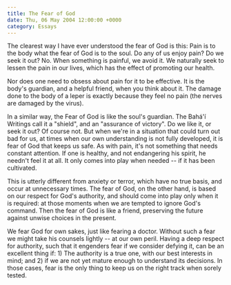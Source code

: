 ```yaml
---
title: The Fear of God
date: Thu, 06 May 2004 12:00:00 +0000
category: Essays
---
```


The clearest way I have ever understood the fear of God is this: Pain is
to the body what the fear of God is to the soul.  Do any of us enjoy
pain?  Do we seek it out?  No.  When something is painful, we avoid it.
We naturally seek to lessen the pain in our lives, which has the effect
of promoting our health.

Nor does one need to obsess about pain for it to be effective.  It is
the body's guardian, and a helpful friend, when you think about it.  The
damage done to the body of a leper is exactly because they feel no pain
(the nerves are damaged by the virus).

In a similar way, the Fear of God is like the soul's guardian.  The
Bahá'í Writings call it a "shield", and an "assurance of victory".  Do
we like it, or seek it out?  Of course not.  But when we're in a
situation that could turn out bad for us, at times when our own
understanding is not fully developed, it is fear of God that keeps us
safe.  As with pain, it's not something that needs constant attention.
If one is healthy, and not endangering his spirit, he needn't feel it at
all.  It only comes into play when needed -- if it has been cultivated.

This is utterly different from anxiety or terror, which have no true
basis, and occur at unnecessary times.  The fear of God, on the other
hand, is based on our respect for God's authority, and should come into
play only when it is required: at those moments when we are tempted to
ignore God's command.  Then the fear of God is like a friend, preserving
the future against unwise choices in the present.

We fear God for own sakes, just like fearing a doctor.  Without such a
fear we might take his counsels lightly -- at our own peril.  Having a
deep respect for authority, such that it engenders fear if we consider
defying it, can be an excellent thing if: 1) The authority is a true
one, with our best interests in mind; and 2) if we are not yet mature
enough to understand its decisions.  In those cases, fear is the only
thing to keep us on the right track when sorely tested.


